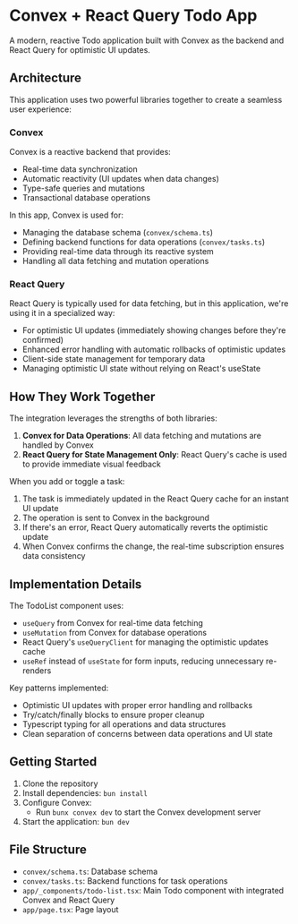 # Convex + React Query Todo App

A modern, reactive Todo application built with Convex as the backend and React Query for optimistic UI updates.

## Architecture

This application uses two powerful libraries together to create a seamless user experience:

### Convex

Convex is a reactive backend that provides:

- Real-time data synchronization
- Automatic reactivity (UI updates when data changes)
- Type-safe queries and mutations
- Transactional database operations

In this app, Convex is used for:
- Managing the database schema (`convex/schema.ts`)
- Defining backend functions for data operations (`convex/tasks.ts`)
- Providing real-time data through its reactive system
- Handling all data fetching and mutation operations

### React Query

React Query is typically used for data fetching, but in this application, we're using it in a specialized way:

- For optimistic UI updates (immediately showing changes before they're confirmed)
- Enhanced error handling with automatic rollbacks of optimistic updates
- Client-side state management for temporary data
- Managing optimistic UI state without relying on React's useState

## How They Work Together

The integration leverages the strengths of both libraries:

1. **Convex for Data Operations**: All data fetching and mutations are handled by Convex
2. **React Query for State Management Only**: React Query's cache is used to provide immediate visual feedback

When you add or toggle a task:
1. The task is immediately updated in the React Query cache for an instant UI update
2. The operation is sent to Convex in the background
3. If there's an error, React Query automatically reverts the optimistic update
4. When Convex confirms the change, the real-time subscription ensures data consistency

## Implementation Details

The TodoList component uses:

- `useQuery` from Convex for real-time data fetching
- `useMutation` from Convex for database operations
- React Query's `useQueryClient` for managing the optimistic updates cache
- `useRef` instead of `useState` for form inputs, reducing unnecessary re-renders

Key patterns implemented:

- Optimistic UI updates with proper error handling and rollbacks
- Try/catch/finally blocks to ensure proper cleanup
- Typescript typing for all operations and data structures
- Clean separation of concerns between data operations and UI state

## Getting Started

1. Clone the repository
2. Install dependencies: `bun install`
3. Configure Convex:
   - Run `bunx convex dev` to start the Convex development server
4. Start the application: `bun dev`

## File Structure

- `convex/schema.ts`: Database schema
- `convex/tasks.ts`: Backend functions for task operations
- `app/_components/todo-list.tsx`: Main Todo component with integrated Convex and React Query
- `app/page.tsx`: Page layout